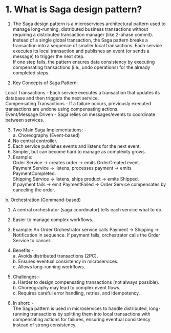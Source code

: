 # 1. What is Saga design pattern?
1. The Saga design pattern is a microservices architectural pattern used to manage long-running, distributed business transactions without requiring a distributed transaction manager (like 2-phase commit).  
Instead of a single global transaction, the Saga pattern breaks a transaction into a sequence of smaller local transactions. Each service executes its local transaction and publishes an event (or sends a message) to trigger the next step.  
If one step fails, the pattern ensures data consistency by executing compensating transactions (i.e., undo operations) for the already completed steps.

2. Key Concepts of Saga Pattern:

Local Transactions - Each service executes a transaction that updates its database and then triggers the next service.  
Compensating Transactions - If a failure occurs, previously executed transactions are undone using compensating actions.  
Event/Message Driven - Saga relies on messages/events to coordinate between services.

3. Two Main Saga Implementations: -  
  a. Choreography (Event-based)  
  1. No central controller.  
  2. Each service publishes events and listens for the next event.  
  3. Simpler, but can become hard to manage as complexity grows.  
  4. Example:  
  Order Service → creates order → emits OrderCreated event.  
  Payment Service → listens, processes payment → emits PaymentCompleted.  
  Shipping Service → listens, ships product → emits Shipped.  
  If payment fails → emit PaymentFailed → Order Service compensates by canceling the order.

  b. Orchestration (Command-based)  
  1. A central orchestrator (saga coordinator) tells each service what to do.  
  2. Easier to manage complex workflows.  
  3. Example: An Order Orchestrator service calls Payment → Shipping → Notification in sequence. If payment fails, orchestrator calls the Order Service to cancel.

4. Benefits:-  
  a. Avoids distributed transactions (2PC).  
  b. Ensures eventual consistency in microservices.  
  c. Allows long-running workflows.

5. Challenges:-  
  a. Harder to design compensating transactions (not always possible).  
  b. Choreography may lead to complex event flows.  
  c. Requires careful error handling, retries, and idempotency.

6. In short: -  
The Saga pattern is used in microservices to handle distributed, long-running transactions by splitting them into local transactions with compensating actions for failures, ensuring eventual consistency instead of strong consistency.
